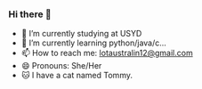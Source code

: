 ### Hi there 👋



- 🔭 I’m currently studying at USYD
- 🌱 I’m currently learning python/java/c...
- 📫 How to reach me: lotaustralin12@gmail.com
- 😄 Pronouns: She/Her
- 🐱 I have a cat named Tommy.
